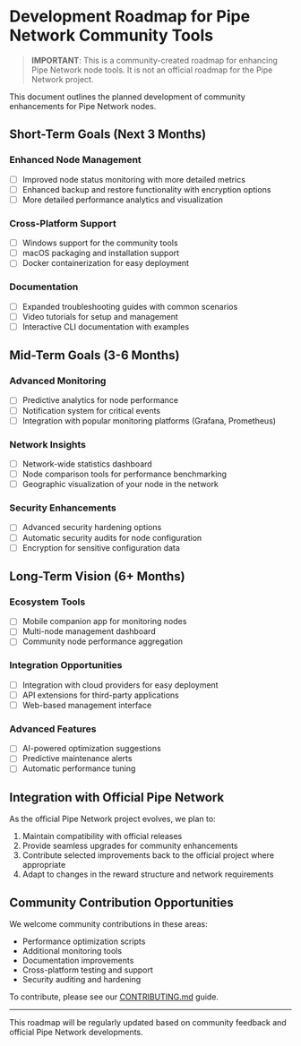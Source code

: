 # Development Roadmap for Pipe Network Community Tools

> **IMPORTANT**: This is a community-created roadmap for enhancing Pipe Network node tools.
> It is not an official roadmap for the Pipe Network project.

This document outlines the planned development of community enhancements for Pipe Network nodes.

## Short-Term Goals (Next 3 Months)

### Enhanced Node Management
- [ ] Improved node status monitoring with more detailed metrics
- [ ] Enhanced backup and restore functionality with encryption options
- [ ] More detailed performance analytics and visualization

### Cross-Platform Support
- [ ] Windows support for the community tools
- [ ] macOS packaging and installation support
- [ ] Docker containerization for easy deployment

### Documentation
- [ ] Expanded troubleshooting guides with common scenarios
- [ ] Video tutorials for setup and management
- [ ] Interactive CLI documentation with examples

## Mid-Term Goals (3-6 Months)

### Advanced Monitoring
- [ ] Predictive analytics for node performance
- [ ] Notification system for critical events
- [ ] Integration with popular monitoring platforms (Grafana, Prometheus)

### Network Insights
- [ ] Network-wide statistics dashboard
- [ ] Node comparison tools for performance benchmarking
- [ ] Geographic visualization of your node in the network

### Security Enhancements
- [ ] Advanced security hardening options
- [ ] Automatic security audits for node configuration
- [ ] Encryption for sensitive configuration data

## Long-Term Vision (6+ Months)

### Ecosystem Tools
- [ ] Mobile companion app for monitoring nodes
- [ ] Multi-node management dashboard
- [ ] Community node performance aggregation

### Integration Opportunities
- [ ] Integration with cloud providers for easy deployment
- [ ] API extensions for third-party applications
- [ ] Web-based management interface

### Advanced Features
- [ ] AI-powered optimization suggestions
- [ ] Predictive maintenance alerts
- [ ] Automatic performance tuning

## Integration with Official Pipe Network

As the official Pipe Network project evolves, we plan to:

1. Maintain compatibility with official releases
2. Provide seamless upgrades for community enhancements
3. Contribute selected improvements back to the official project where appropriate
4. Adapt to changes in the reward structure and network requirements

## Community Contribution Opportunities

We welcome community contributions in these areas:

- Performance optimization scripts
- Additional monitoring tools
- Documentation improvements
- Cross-platform testing and support
- Security auditing and hardening

To contribute, please see our [CONTRIBUTING.md](../../CONTRIBUTING.md) guide.

---

This roadmap will be regularly updated based on community feedback and official Pipe Network developments. 